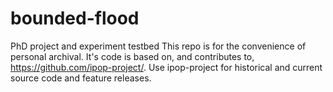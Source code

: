 # bounded-flood
PhD project and experiment testbed
This repo is for the convenience of personal archival. It's code is based on, and contributes to, https://github.com/ipop-project/. Use ipop-project for historical and current source code and feature releases.
